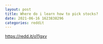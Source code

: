 ```yaml
--- 
layout: post 
title: Where do i learn how to pick stocks? 
date: 2021-06-16 1623838296 
categories: reddit 
--- 
```

https://redd.it/o11gxv